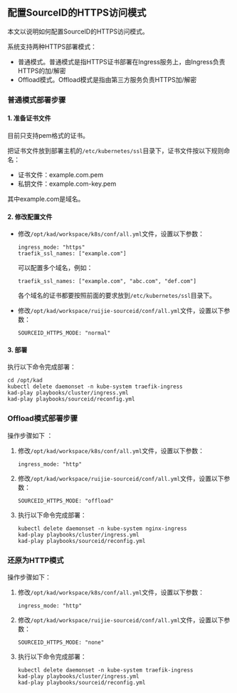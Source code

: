 ## 配置SourceID的HTTPS访问模式

本文以说明如何配置SourceID的HTTPS访问模式。

系统支持两种HTTPS部署模式：

- 普通模式。普通模式是指HTTPS证书部署在Ingress服务上，由Ingress负责HTTPS的加/解密
- Offload模式。Offload模式是指由第三方服务负责HTTPS加/解密

### 普通模式部署步骤

#### 1. 准备证书文件

目前只支持pem格式的证书。

把证书文件放到部署主机的`/etc/kubernetes/ssl`目录下，证书文件按以下规则命名：

- 证书文件：example.com.pem
- 私钥文件：example.com-key.pem

其中example.com是域名。

#### 2. 修改配置文件

- 修改`/opt/kad/workspace/k8s/conf/all.yml`文件，设置以下参数：

    ```
    ingress_mode: "https"
    traefik_ssl_names: ["example.com"]
    ```

    可以配置多个域名，例如：

    ```
    traefik_ssl_names: ["example.com", "abc.com", "def.com"]
    ```

    各个域名的证书都要按照前面的要求放到`/etc/kubernetes/ssl`目录下。

- 修改`/opt/kad/workspace/ruijie-sourceid/conf/all.yml`文件，设置以下参数：

    ```
    SOURCEID_HTTPS_MODE: "normal"
    ```

#### 3. 部署

执行以下命令完成部署：

```
cd /opt/kad
kubectl delete daemonset -n kube-system traefik-ingress
kad-play playbooks/cluster/ingress.yml
kad-play playbooks/sourceid/reconfig.yml
```

### Offload模式部署步骤

操作步骤如下 ：
1. 修改`/opt/kad/workspace/k8s/conf/all.yml`文件，设置以下参数：
    ```
    ingress_mode: "http"
    ```
1. 修改`/opt/kad/workspace/ruijie-sourceid/conf/all.yml`文件，设置以下参数：
    ```
    SOURCEID_HTTPS_MODE: "offload"
    ```
1. 执行以下命令完成部署：
    ```
    kubectl delete daemonset -n kube-system nginx-ingress
    kad-play playbooks/cluster/ingress.yml
    kad-play playbooks/sourceid/reconfig.yml
    ```

### 还原为HTTP模式

操作步骤如下：
1. 修改`/opt/kad/workspace/k8s/conf/all.yml`文件，设置以下参数：
    ```
    ingress_mode: "http"
    ```
1. 修改`/opt/kad/workspace/ruijie-sourceid/conf/all.yml`文件，设置以下参数：
    ```
    SOURCEID_HTTPS_MODE: "none"
    ```
1. 执行以下命令完成部署：
    ```
    kubectl delete daemonset -n kube-system traefik-ingress
    kad-play playbooks/cluster/ingress.yml
    kad-play playbooks/sourceid/reconfig.yml
    ```
